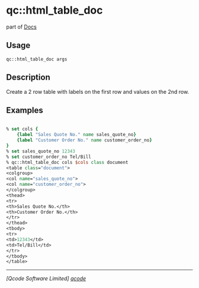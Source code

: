 qc::html_table_doc
==================

part of [Docs](../index.md)

Usage
-----
`qc::html_table_doc args`

Description
-----------
Create a 2 row table with labels on the first row and values on the 2nd row.

Examples
--------
```tcl

% set cols {
    {label "Sales Quote No." name sales_quote_no}
    {label "Customer Order No." name customer_order_no}
}
% set sales_quote_no 12343
% set customer_order_no Tel/Bill
% qc::html_table_doc cols $cols class document
<table class="document">
<colgroup>
<col name="sales_quote_no">
<col name="customer_order_no">
</colgroup>
<thead>
<tr>
<th>Sales Quote No.</th>
<th>Customer Order No.</th>
</tr>
</thead>
<tbody>
<tr>
<td>12343</td>
<td>Tel/Bill</td>
</tr>
</tbody>
</table>

```

----------------------------------
*[Qcode Software Limited] [qcode]*

[qcode]: http://www.qcode.co.uk "Qcode Software"